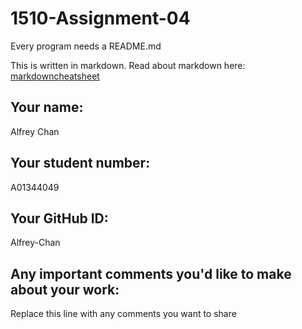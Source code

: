 # 1510-Assignment-04

Every program needs a README.md

This is written in markdown. Read about markdown here: [markdowncheatsheet](https://www.markdownguide.org/cheat-sheet/)

## Your name:
Alfrey Chan

## Your student number:
A01344049

## Your GitHub ID:
Alfrey-Chan

## Any important comments you'd like to make about your work:
Replace this line with any comments you want to share